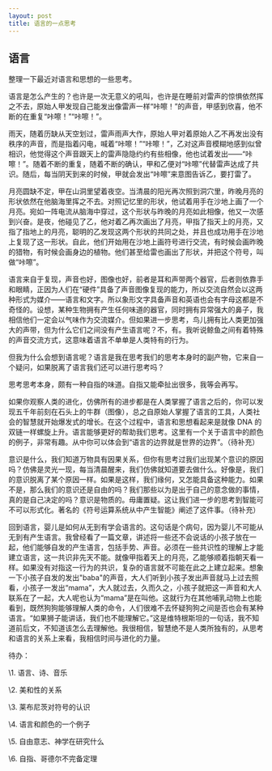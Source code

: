 ```yaml
---
layout: post
title: 语言的一点思考
---
```


## 语言

整理一下最近对语言和思想的一些思考。

语言是怎么产生的？也许是一次无意义的吼叫，也许是在睡前对雷声的惊惧依然挥之不去，原始人甲发现自己能发出像雷声一样“咔嚓！”的声音，甲感到欣喜，他不断的在重复“咔嚓！”“咔嚓！”。

雨天，随着历缺从天空划过，雷声雨声大作，原始人甲对着原始人乙不再发出没有秩序的声音，而是指着闪电，喊着“咔嚓！”“咔嚓！”，乙对这声音模糊地感到似曾相识，他觉得这个声音跟天上的雷声隐隐约约有些相像，他也试着发出——“咔嚓！”。随着不断的重复，随着不断的确认，甲和乙便对“咔嚓”代替雷声达成了共识。随后，每当阴天到来的时候，甲就会发出“咔嚓”来意图告诉乙，要打雷了。

月亮圆缺不定，甲在山洞里望着夜空。当清晨的阳光再次照到洞穴里，昨晚月亮的形状依然在他脑海里挥之不去。对照记忆里的形状，他试着用手在沙地上画了一个月亮。宛如一阵电流从脑海中穿过，这个形状与昨晚的月亮如此相像，他又一次感到兴奋。是夜，他碰见了乙，他对着乙再次画出了月亮，甲指了指天上的月亮，又指了指地上的月亮，聪明的乙发现这两个形状的共同之处，并且也成功用手在沙地上复现了这一形状。自此，他们开始用在沙地上画符号进行交流，有时候会画昨晚的猎物，有时候会画身边的植物。他们甚至给雷也画出了形状，并把这个符号，叫做“咔嚓”。

语言来自于复现，声音也好，图像也好，前者是耳和声带两个器官，后者则依靠手和眼睛，正因为人们在“硬件”具备了声音图像复现的能力，所以交流自然会以这两种形式为媒介——语言和文字。所以象形文字具备声音和英语也会有字母这都是不奇怪的。设想，某种生物拥有产生任何味道的器官，同时拥有异常强大的鼻子，我相信他们一定会以气味作为交流媒介。但如果进一步思考，鸟儿拥有比人类更加强大的声带，但为什么它们之间没有产生语言呢？不，有。我听说鲸鱼之间有着特殊的声音交流方式，这意味着语言不单单是人类特有的行为。

但我为什么会想到语言呢？语言是我在思考我们的思考本身时的副产物，它来自一个疑问，如果脱离了语言我们还可以进行思考吗？

思考思考本身，颇有一种自指的味道。自指又能牵扯出很多，我等会再写。

如果你观察人类的进化，仿佛所有的进步都是在人类掌握了语言之后的，你可以发现五千年前刻在石头上的牛群（图像），总之自原始人掌握了语言的工具，人类社会的智慧就开始爆发式的增长。在这个过程中，语言和思想看起来是就像 DNA 的双链一样螺旋上升。语言能够更好的帮助我们思考。这里有一个关于语言中的颜色的例子，非常有趣。从中你可以体会到“语言的边界就是世界的边界”。（待补充）

意识是什么，我们知道万物具有因果关系，但你有思考过我们出现某个意识的原因吗？仿佛是灵光一现，每当清晨醒来，我们仿佛就知道要去做什么。好像是，我们的意识脱离了某个原因一样。如果是这样，我们缘何，又怎能具备这种能力。如果不是，那么我们的意识还是自由的吗？我们那些以为是出于自己的意念做的事情，真的是自己决定的吗？意识是物质的。毋庸置疑。这让我们进一步的思考到智能可不可以形式化。著名的《符号运算系统从中产生智能》阐述了这件事。（待补充）

回到语言，婴儿是如何从无到有学会语言的。这句话是个病句，因为婴儿不可能从无到有产生语言。我曾经看了一篇文章，讲述将一些还不会说话的小孩子放在一起，他们能够自发的产生语言，包括手势、声音。必须在一些共识性的理解上才能建立语言，这一共识非先天不能。就像甲指着天上的月亮，乙能够顺着指朝天看一样。如果没有对指这一行为的共识，复杂的语言就不可能在此之上建立起来。想象一下小孩子自发的发出"baba"的声音，大人们听到小孩子发出声音就马上过去照看，小孩子一发出“mama”，大人就过去，久而久之，小孩子就把这一声音和大人联系在了一起，大人呢也认为“mama”是在叫他。这就行为在其他哺乳动物上也能看到，既然狗狗能够理解人类的命令，人们很难不去怀疑狗狗之间是否也会有某种语言。“如果狮子能讲话，我们也不能理解它。”这是维特根斯坦的一句话，我不知道前后文，不知道该怎么去理解他。我很相信，智慧绝不是人类所独有的，从思考和语言的关系上来看，我相信时间与进化的力量。

待办：

\1. 语言、诗、音乐

\2. 美和性的关系

\3. 莱布尼茨对符号的认识

\4. 语言和颜色的一个例子

\5. 自由意志、神学在研究什么

\6. 自指、哥德尔不完备定理
